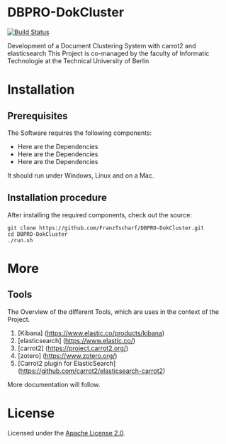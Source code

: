 DBPRO-DokCluster
=======================
[![Build Status](https://travis-ci.org/FranzTscharf/DBPRO-DokCluster.svg?branch=master)](https://travis-ci.org/FranzTscharf/DBPRO-DokCluster)

Development of a Document Clustering System with carrot2 and elasticsearch
This Project is co-managed by the faculty of Informatic Technologie at the Technical University of Berlin

Installation
============

Prerequisites
-------------
The Software requires the following components:

* Here are the Dependencies
* Here are the Dependencies
* Here are the Dependencies

It should run under Windows, Linux and on a Mac.

Installation procedure
----------------------

After installing the required components, check out the source:
```
git clone https://github.com/FranzTscharf/DBPRO-DokCluster.git
cd DBPRO-DokCluster
./run.sh
```

More
====

Tools
----------------------

The Overview of the different Tools, which are uses in the context of the Project.

1. [Kibana]
(https://www.elastic.co/products/kibana)
2. [elasticsearch]
(https://www.elastic.co/)
3. [carrot2]
(https://project.carrot2.org/)
4. [zotero]
(https://www.zotero.org/)
5. [Carrot2 plugin for ElasticSearch]
(https://github.com/carrot2/elasticsearch-carrot2)

More documentation will follow.

License
=======

Licensed under the [Apache License 2.0](http://www.apache.org/licenses/LICENSE-2.0.html).

